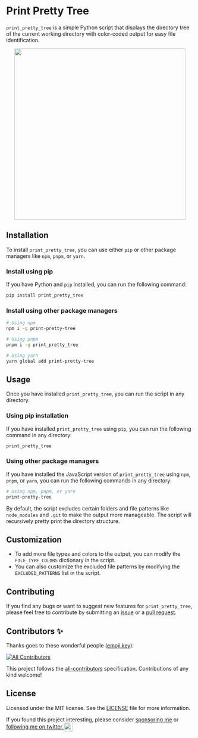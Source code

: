 # Print Pretty Tree

`print_pretty_tree` is a simple Python script that displays the directory tree of the current working directory with color-coded output for easy file identification.

<p align="center">
  <img width="460"  src="https://i.imgur.com/GSO6vmJ.jpg">
</p>

<!-- <div align="center">

[![GitHub Workflow Status](https://img.shields.io/github/workflow/status/itsbrex/print-pretty-tree/CI?color=5ccfd6&style=flat-square)](https://github.com/itsbrex/print-pretty-tree/actions/workflows/release_to_pypi.yml) 

[![npm](https://img.shields.io/npm/v/print-pretty-tree?color=5ccfd6&style=flat-square)](https://www.npmjs.com/package/print-pretty-tree) [![npm](https://img.shields.io/npm/dt/print-pretty-tree?color=5ccfd6&style=flat-square)](https://www.npmjs.com/package/print-pretty-tree) [![GitHub](https://img.shields.io/github/license/itsbrex/print-pretty-tree?color=5ccfd6&style=flat-square)](https://github.com/itsbrex/print-pretty-tree/blob/main/LICENSE)

</div> -->

## Installation

To install `print_pretty_tree`, you can use either `pip` or other package managers like `npm`, `pnpm`, or `yarn`.

### Install using pip

If you have Python and `pip` installed, you can run the following command:

```bash
pip install print_pretty_tree
```

### Install using other package managers

```bash
# Using npm
npm i -g print-pretty-tree

# Using pnpm
pnpm i -g print_pretty_tree

# Using yarn
yarn global add print-pretty-tree
```

## Usage

Once you have installed `print_pretty_tree`, you can run the script in any directory.

### Using pip installation

If you have installed `print_pretty_tree` using `pip`, you can run the following command in any directory:

```bash
print_pretty_tree
```

### Using other package managers

If you have installed the JavaScript version of `print_pretty_tree` using `npm`, `pnpm`, or `yarn`, you can run the following commands in any directory:

```bash
# Using npm, pnpm, or yarn
print-pretty-tree
```

By default, the script excludes certain folders and file patterns like `node_modules` and `.git` to make the output more manageable. The script will recursively pretty print the directory structure.


## Customization
- To add more file types and colors to the output, you can modify the `FILE_TYPE_COLORS` dictionary in the script.
- You can also customize the excluded file patterns by modifying the `EXCLUDED_PATTERNS` list in the script.

## Contributing 

If you find any bugs or want to suggest new features for `print_pretty_tree`, please feel free to contribute by submitting an [issue](https://github.com/itsbrex/print-pretty-tree/issues) or a [pull request](https://github.com/itsbrex/print-pretty-tree/pulls).

## Contributors ✨
Thanks goes to these wonderful people ([emoji key](https://github.com/all-contributors/all-contributors#emoji-key)):

<!-- ALL-CONTRIBUTORS-BADGE:START - Do not remove or modify this section -->
[![All Contributors](https://img.shields.io/github/all-contributors/itsbrex/print_pretty_tree?color=ee8449&style=flat-square)](#Contributing)

<!-- ALL-CONTRIBUTORS-BADGE:END -->

<!-- ALL-CONTRIBUTORS-LIST:START - Do not remove or modify this section -->
<!-- prettier-ignore-start -->
<!-- markdownlint-disable -->

<!-- markdownlint-restore -->
<!-- prettier-ignore-end -->

<!-- ALL-CONTRIBUTORS-LIST:END -->
This project follows the [all-contributors](https://allcontributors.org/) specification. Contributions of any kind welcome!

## License

Licensed under the MIT license. See the [LICENSE](./LICENSE) file for more information.

If you found this project interesting, please consider [sponsoring me](https://github.com/sponsors/itsbrex) or <a href="https://twitter.com/itsbrex">following me on twitter <img src="https://storage.googleapis.com/saasify-assets/twitter-logo.svg" alt="twitter" height="24px" align="center"></a>

